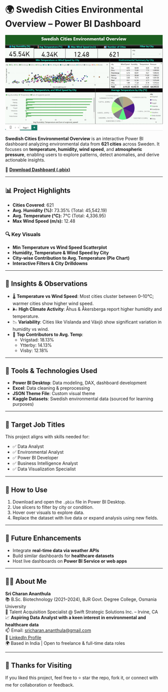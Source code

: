 # 🌍 Swedish Cities Environmental Overview – Power BI Dashboard

![Dashboard Screenshot](https://github.com/Sricharan-A/Swedish-Cities-Environmental-Overview/blob/main/Swedish%20Cities%20Environmental%20Overview.jpg?raw=true)

**Swedish Cities Environmental Overview** is an interactive Power BI dashboard analyzing environmental data from **621 cities** across Sweden. It focuses on **temperature, humidity, wind speed**, and **atmospheric pressure**, enabling users to explore patterns, detect anomalies, and derive actionable insights.

🔗 **[Download Dashboard (.pbix)](https://github.com/Sricharan-A/Swedish-Cities-Environmental-Overview/blob/main/Swedish%20Cities%20Environmental%20Overview.pbix?raw=true)**

---

## 📊 Project Highlights

- **Cities Covered**: 621  
- **Avg. Humidity (%):** 73.35% (Total: 45,542.19)  
- **Avg. Temperature (°C):** 7°C (Total: 4,336.95)  
- **Max Wind Speed (m/s):** 12.48  

### 🔍 Key Visuals

- **Min Temperature vs Wind Speed Scatterplot**  
- **Humidity, Temperature & Wind Speed by City**  
- **City-wise Contribution to Avg. Temperature (Pie Chart)**  
- **Interactive Filters & City Drilldowns**

---

## 🧠 Insights & Observations

- 🌡️ **Temperature vs Wind Speed**: Most cities cluster between 0–10°C; warmer cities show higher wind speed.  
- 🌬️ **High Climate Activity**: Åhus & Åkersberga report higher humidity and temperature.  
- 📉 **Variability**: Cities like Vislanda and Växjö show significant variation in humidity vs wind.  
- 🥧 **Top Contributors to Avg. Temp**:
  - Vrigstad: 18.13%  
  - Ytterby: 14.13%  
  - Visby: 12.18%

---

## 🧰 Tools & Technologies Used

- **Power BI Desktop**: Data modeling, DAX, dashboard development  
- **Excel**: Data cleaning & preprocessing  
- **JSON Theme File**: Custom visual theme  
- **Kaggle Datasets**: Swedish environmental data (sourced for learning purposes)

---

## 🎯 Target Job Titles

This project aligns with skills needed for:

- ✅ Data Analyst  
- ✅ Environmental Analyst  
- ✅ Power BI Developer  
- ✅ Business Intelligence Analyst  
- ✅ Data Visualization Specialist

---

## 🧩 How to Use

1. Download and open the `.pbix` file in Power BI Desktop.  
2. Use slicers to filter by city or condition.  
3. Hover over visuals to explore data.  
4. Replace the dataset with live data or expand analysis using new fields.

---

## 🚀 Future Enhancements

- Integrate **real-time data via weather APIs**  
- Build similar dashboards for **healthcare datasets**  
- Host live dashboards on **Power BI Service or web apps**

---

## 🙋‍♂️ About Me

**Sri Charan Ananthula**  
📚 B.Sc. Biotechnology (2021–2024), BJR Govt. Degree College, Osmania University  
💼 Talent Acquisition Specialist @ Swift Strategic Solutions Inc. – Irvine, CA  
📈 **Aspiring Data Analyst with a keen interest in environmental and healthcare data**  
📫 Email: [sricharan.ananthula@gmail.com](mailto:sricharan.ananthula@gmail.com)  
🔗 [LinkedIn Profile](https://www.linkedin.com/in/sri-charan-021450326/)  
🌍 Based in India | Open to freelance & full-time data roles

---

## 🙏 Thanks for Visiting

If you liked this project, feel free to ⭐️ star the repo, fork it, or connect with me for collaboration or feedback.
